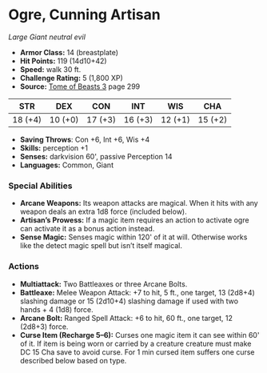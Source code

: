 # Ogre, Cunning Artisan

*Large* *Giant* *neutral evil*

- **Armor Class:** 14 (breastplate)
- **Hit Points:** 119 (14d10+42)
- **Speed:** walk 30 ft.
- **Challenge Rating:** 5 (1,800 XP)
- **Source:** [Tome of Beasts 3](https://koboldpress.com/kpstore/product/tome-of-beasts-3-for-5th-edition/) page 299

| STR | DEX | CON | INT | WIS | CHA |
| --- | --- | --- | --- | --- | --- |
| 18 (+4) | 10 (+0) | 17 (+3) | 16 (+3) | 12 (+1) | 15 (+2) |

- **Saving Throws**: Con +6, Int +6, Wis +4
- **Skills:** perception +1
- **Senses:** darkvision 60', passive Perception 14
- **Languages:** Common, Giant
### Special Abilities
- **Arcane Weapons:** Its weapon attacks are magical. When it hits with any weapon deals an extra 1d8 force (included below).
- **Artisan’s Prowess:** If a magic item requires an action to activate ogre can activate it as a bonus action instead.
- **Sense Magic:** Senses magic within 120' of it at will. Otherwise works like the detect magic spell but isn’t itself magical.
### Actions
- **Multiattack:** Two Battleaxes or three Arcane Bolts.
- **Battleaxe:** Melee Weapon Attack: +7 to hit, 5 ft., one target, 13 (2d8+4) slashing damage or 15 (2d10+4) slashing damage if used with two hands + 4 (1d8) force.
- **Arcane Bolt:** Ranged Spell Attack: +6 to hit, 60 ft., one target, 12 (2d8+3) force.
- **Curse Item (Recharge 5–6):** Curses one magic item it can see within 60' of it. If item is being worn or carried by a creature creature must make DC 15 Cha save to avoid curse. For 1 min cursed item suffers one curse described below based on type.


